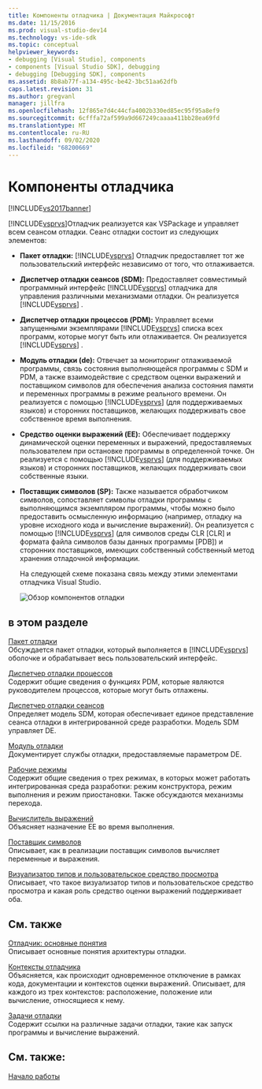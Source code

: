 ```yaml
---
title: Компоненты отладчика | Документация Майкрософт
ms.date: 11/15/2016
ms.prod: visual-studio-dev14
ms.technology: vs-ide-sdk
ms.topic: conceptual
helpviewer_keywords:
- debugging [Visual Studio], components
- components [Visual Studio SDK], debugging
- debugging [Debugging SDK], components
ms.assetid: 8b8ab77f-a134-495c-be42-3bc51aa62dfb
caps.latest.revision: 31
ms.author: gregvanl
manager: jillfra
ms.openlocfilehash: 12f865e7d4c44cfa4002b330ed85ec95f95a8ef9
ms.sourcegitcommit: 6cfffa72af599a9d667249caaaa411bb28ea69fd
ms.translationtype: MT
ms.contentlocale: ru-RU
ms.lasthandoff: 09/02/2020
ms.locfileid: "68200669"
---
```

# <a name="debugger-components"></a>Компоненты отладчика
[!INCLUDE[vs2017banner](../../includes/vs2017banner.md)]

[!INCLUDE[vsprvs](../../includes/vsprvs-md.md)]Отладчик реализуется как VSPackage и управляет всем сеансом отладки. Сеанс отладки состоит из следующих элементов:  
  
- **Пакет отладки:** [!INCLUDE[vsprvs](../../includes/vsprvs-md.md)] Отладчик предоставляет тот же пользовательский интерфейс независимо от того, что отлаживается.  
  
- **Диспетчер отладки сеансов (SDM):** Предоставляет совместимый программный интерфейс [!INCLUDE[vsprvs](../../includes/vsprvs-md.md)] отладчика для управления различными механизмами отладки. Он реализуется [!INCLUDE[vsprvs](../../includes/vsprvs-md.md)] .  
  
- **Диспетчер отладки процессов (PDM):** Управляет всеми запущенными экземплярами [!INCLUDE[vsprvs](../../includes/vsprvs-md.md)] списка всех программ, которые могут быть или отлаживается. Он реализуется [!INCLUDE[vsprvs](../../includes/vsprvs-md.md)] .  
  
- **Модуль отладки (de):** Отвечает за мониторинг отлаживаемой программы, связь состояния выполняющейся программы с SDM и PDM, а также взаимодействие с средством оценки выражений и поставщиком символов для обеспечения анализа состояния памяти и переменных программы в режиме реального времени. Он реализуется с помощью [!INCLUDE[vsprvs](../../includes/vsprvs-md.md)] (для поддерживаемых языков) и сторонних поставщиков, желающих поддерживать свое собственное время выполнения.  
  
- **Средство оценки выражений (EE):** Обеспечивает поддержку динамической оценки переменных и выражений, предоставляемых пользователем при остановке программы в определенной точке. Он реализуется с помощью [!INCLUDE[vsprvs](../../includes/vsprvs-md.md)] (для поддерживаемых языков) и сторонних поставщиков, желающих поддерживать свои собственные языки.  
  
- **Поставщик символов (SP):** Также называется обработчиком символов, сопоставляет символы отладки программы с выполняющимся экземпляром программы, чтобы можно было предоставить осмысленную информацию (например, отладку на уровне исходного кода и вычисление выражений). Он реализуется с помощью [!INCLUDE[vsprvs](../../includes/vsprvs-md.md)] (для символов среды CLR [CLR] и формата файла символов базы данных программы [PDB]) и сторонних поставщиков, имеющих собственный собственный метод хранения отладочной информации.  
  
  На следующей схеме показана связь между этими элементами отладчика Visual Studio.  
  
  ![Обзор компонентов отладки](../../extensibility/debugger/media/dbugcompovrview.gif "дбугкомповрвиев")  
  
## <a name="in-this-section"></a>в этом разделе  
 [Пакет отладки](../../extensibility/debugger/debug-package.md)  
 Обсуждается пакет отладки, который выполняется в [!INCLUDE[vsprvs](../../includes/vsprvs-md.md)] оболочке и обрабатывает весь пользовательский интерфейс.  
  
 [Диспетчер отладки процессов](../../extensibility/debugger/process-debug-manager.md)  
 Содержит общие сведения о функциях PDM, которые являются руководителем процессов, которые могут быть отлажены.  
  
 [Диспетчер отладки сеансов](../../extensibility/debugger/session-debug-manager.md)  
 Определяет модель SDM, которая обеспечивает единое представление сеанса отладки в интегрированной среде разработки. Модель SDM управляет DE.  
  
 [Модуль отладки](../../extensibility/debugger/debug-engine.md)  
 Документирует службы отладки, предоставляемые параметром DE.  
  
 [Рабочие режимы](../../extensibility/debugger/operational-modes.md)  
 Содержит общие сведения о трех режимах, в которых может работать интегрированная среда разработки: режим конструктора, режим выполнения и режим приостановки. Также обсуждаются механизмы перехода.  
  
 [Вычислитель выражений](../../extensibility/debugger/expression-evaluator.md)  
 Объясняет назначение EE во время выполнения.  
  
 [Поставщик символов](../../extensibility/debugger/symbol-provider.md)  
 Описывает, как в реализации поставщик символов вычисляет переменные и выражения.  
  
 [Визуализатор типов и пользовательское средство просмотра](../../extensibility/debugger/type-visualizer-and-custom-viewer.md)  
 Описывает, что такое визуализатор типов и пользовательское средство просмотра и какая роль средство оценки выражений поддерживает оба.  
  
## <a name="related-sections"></a>См. также  
 [Отладчик: основные понятия](../../extensibility/debugger/debugger-concepts.md)  
 Описывает основные понятия архитектуры отладки.  
  
 [Контексты отладчика](../../extensibility/debugger/debugger-contexts.md)  
 Объясняется, как происходит одновременное отключение в рамках кода, документации и контекстов оценки выражений. Описывает, для каждого из трех контекстов: расположение, положение или вычисление, относящиеся к нему.  
  
 [Задачи отладки](../../extensibility/debugger/debugging-tasks.md)  
 Содержит ссылки на различные задачи отладки, такие как запуск программы и вычисление выражений.  
  
## <a name="see-also"></a>См. также:  
 [Начало работы](../../extensibility/debugger/getting-started-with-debugger-extensibility.md)
